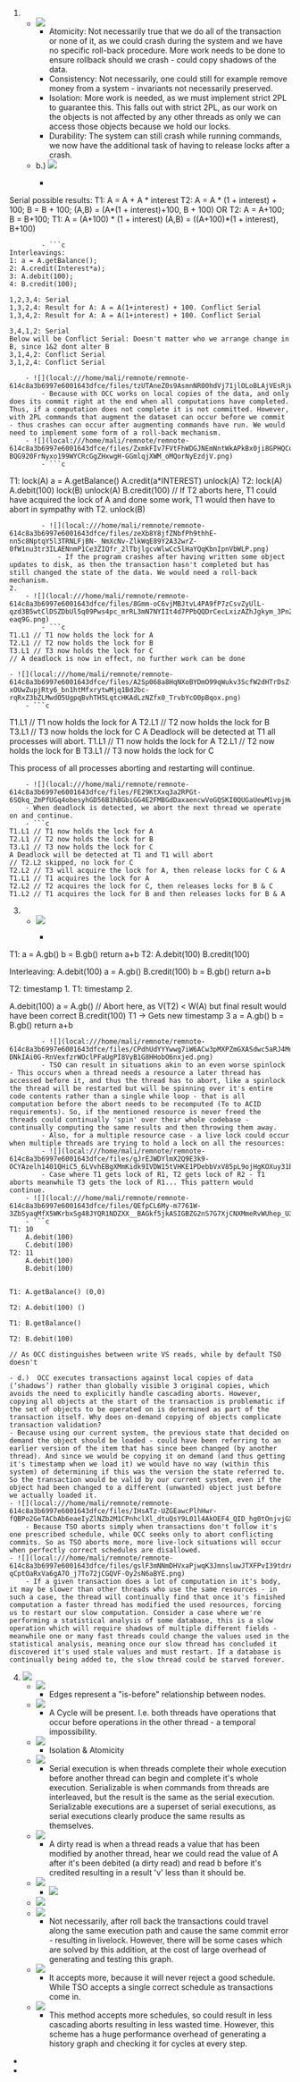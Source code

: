 1. 
    - ![](local:///home/mali/remnote/remnote-614c8a3b6997e6001643dfce/files/Swiev7gzpJr99rrNiwQ5TgxsXFzzJnb9TDsw3XEAIPEcszEutqMEGgth5IkZjGmHMjrbrsUpMTebpMmwY6gia6b6fzs4e40gkgUjNsAa24VjL1d4CfQ3xROkgAYKh1rb.png)  
        - Atomicity: Not necessarily true that we do all of the transaction or none of it, as we could crash during the system and we have no specific roll-back procedure. More work needs to be done to ensure rollback should we crash - could copy shadows of the data.
        - Consistency: Not necessarily, one could still for example remove money from a system - invariants not necessarily preserved.
        - Isolation: More work is needed, as we must implement strict 2PL to guarantee this. This falls out with strict 2PL, as our work on the objects is not affected by any other threads as only we can access those objects because we hold our locks.
        - Durability: The system can still crash while running commands, we now have the additional task of having to release locks after a crash. 
    - b.) ![](local:///home/mali/remnote/remnote-614c8a3b6997e6001643dfce/files/3www75KrC9L4l9rLhFcV3IN-01D-iZpqMqQg3uMdruRyWkCnPbJNPuERRhQogTsi0qvReyD3RoKQC_EPUjkAp8XfhCp67_aBwKbHr5S6_w5A3z7S0n1FF8nscRIkJgRr.png) 
        - ```c
Serial possible results: 
	T1: A = A + A * interest
	T2: A = A * (1 + interest) + 100; B = B + 100;
	(A,B) = (A*(1 + interest)+100, B + 100)
	OR
	T2: A = A+100; B = B+100;
	T1: A = (A+100) * (1 + interest)
	(A,B) = ((A+100)*(1 + interest), B+100)
``` 
        - ```c
Interleavings:
1: a = A.getBalance();
2: A.credit(Interest*a);
3: A.debit(100);
4: B.credit(100);

1,2,3,4: Serial
1,3,2,4: Result for A: A = A(1+interest) + 100. Conflict Serial
1,3,4,2: Result for A: A = A(1+interest) + 100. Conflict Serial

3,4,1,2: Serial
Below will be Conflict Serial: Doesn't matter who we arrange change in B, since 1&2 dont alter B
3,1,4,2: Conflict Serial
3,1,2,4: Conflict Serial
```
        - ![](local:///home/mali/remnote/remnote-614c8a3b6997e6001643dfce/files/tzUTAneZ0s9AsmnNR00hdVj71jlOLoBLAjVEsRjWBDQPY5L5USmZY5KjscqZIsDiqTD8jfVjRTYrvmwV1b8RUCJhAUkQTtrvbwM3XZjAplhqnONhEFVHbui1ZWRKevyf.png)
            - Because with OCC works on local copies of the data, and only does its commit right at the end when all computations have completed. Thus, if a computation does not complete it is not committed. However, with 2PL commands that augment the dataset can occur before we commit - thus crashes can occur after augmenting commands have run. We would need to implement some form of a roll-back mechanism.  
        - ![](local:///home/mali/remnote/remnote-614c8a3b6997e6001643dfce/files/ZxmkFIv7FVtFhWDGJNEmNntWkAPkBx0ji8GPHQCqzvHfPji44haQVbAwjVhOwWcShYuKjSG_iE6O-BQG920FrNyxo199WYCRcGgZHxwgH-GGmlqjXWM_oMQorNyEzdjV.png)
            - ```c
T1: 
	lock(A)
	a = A.getBalance()
	A.credit(a*INTEREST)
	unlock(A)
T2:
	lock(A)
	A.debit(100)
	lock(B)
	unlock(A)
	B.credit(100) // If T2 aborts here, T1 could have acquired the lock of A and done some work, T1 would then have to abort in sympathy with T2.
	unlock(B)
``` Strict 2PL would have avoided this problem because no work that could have caused an abort would occur while we're unlocking A & B - as we do our unlocks at the very end of the program. 
        - ![](local:///home/mali/remnote/remnote-614c8a3b6997e6001643dfce/files/zeXb8Y8jfZNbfPh9thhE-nn5c8NptqY5l3TRNLFjBN-_NmXcNv-ZlkWqE89Y2A32wrZ-0fW1nu3tr3ILAENnmP1Ce3ZIQfr_2lTbjlgcvWlwCc5lHaYQqKbnIpnVbWLP.png)  
            - If the program crashes after having written some object updates to disk, as then the transaction hasn't completed but has still changed the state of the data. We would need a roll-back mechanism.  
2. 
    - ![](local:///home/mali/remnote/remnote-614c8a3b6997e6001643dfce/files/8Gmm-oC6vjMBJtvL4PA9fP7zCsvZyUlL-qzd3B5wtClDSZDbUl5q09Pws4pc_mrRL3mN7NYIIt4d7PPbQQDrCecLxizAZhJgkym_3PnZWsJ3OqZv6xe6wz3Xm0-eaq9G.png)
        - ```c
T1.L1 // T1 now holds the lock for A
T2.L1 // T2 now holds the lock for B
T3.L1 // T3 now holds the lock for C
// A deadlock is now in effect, no further work can be done
```
    - ![](local:///home/mali/remnote/remnote-614c8a3b6997e6001643dfce/files/A2Sp068a8HqNXoBYDmO99qWukv3ScfW2dHTrDsZ-xOUwZupjRty6_bn1htMfxrytwMjq1Bd2bc-rqRxZ3bZLMwdO5UgpqBvhTH5LqtcHKAdLzNZfx0_TrvbYcO0pBqox.png)
        - ```c
T1.L1 // T1 now holds the lock for A
T2.L1 // T2 now holds the lock for B
T3.L1 // T3 now holds the lock for C
A Deadlock will be detected at T1 all processes will abort.
T1.L1 // T1 now holds the lock for A
T2.L1 // T2 now holds the lock for B
T3.L1 // T3 now holds the lock for C

This process of all processes aborting and restarting will continue.
```
    - ![](local:///home/mali/remnote/remnote-614c8a3b6997e6001643dfce/files/FE29KtXxq3a2RPGt-6SQkq_ZmPfUGq4obesyhGD56B1hBGbiGG4E2FMBGdDaxaencwVoGQSKI0QUGaUewM1vpjHwiFFLuMjJKYsDaiHF1uXhuXkMGjBmefVzFzv66yXG.png) 
    - When deadlock is detected, we abort the next thread we operate on and continue. 
    - ```c
T1.L1 // T1 now holds the lock for A
T2.L1 // T2 now holds the lock for B
T3.L1 // T3 now holds the lock for C
A Deadlock will be detected at T1 and T1 will abort
// T2.L2 skipped, no lock for C
T2.L2 // T3 will acquire the lock for A, then release locks for C & A
T1.L1 // T1 acquires the lock for A
T2.L2 // T2 acquires the lock for C, then releases locks for B & C
T1.L2 // T1 acquires the lock for B and then releases locks for B & A
```   
3. 
    - ![](local:///home/mali/remnote/remnote-614c8a3b6997e6001643dfce/files/vN_VbUS8amAxLCs-AOhqqxAur_W_tYyXlN2WybuBBo5j7uiEavHAl7gChERgXUax844uyMNik7Ls2WjWzgR_JehImsbRLJySqF3P5gUnieydjoYVyYrZJSH95wDSm42u.png)
        - ```c
T1:
	a = A.gb()
	b = B.gb()
	return a+b
T2:	
	A.debit(100)
	B.credit(100)

Interleaving:
A.debit(100)
a = A.gb()
B.credit(100)
b = B.gb()
return a+b

T2: timestamp 1. T1: timestamp 2.
 
A.debit(100)
a = A.gb() // Abort here, as V(T2) < W(A) but final result would have been correct
B.credit(100)
T1 -> Gets new timestamp 3
a = A.gb()
b = B.gb()
return a+b 
``` 
        - ![](local:///home/mali/remnote/remnote-614c8a3b6997e6001643dfce/files/CPdhUdYYYwwg7iW6ACw3pMXPZmGXASdwc5aRJ4MdLmnuDbdz7WN9ACNex7r5uCM1tbFiRDOHXE4JoVgyk-DNkIAi0G-RnVexfzrWOclPFaUgPI8VyB1G8HHobO6nxjed.png) 
        - TSO can result in situations akin to an even worse spinlock - This occurs when a thread needs a resource a later thread has accessed before it, and thus the thread has to abort, like a spinlock the thread will be restarted but will be spinning over it's entire code contents rather than a single while loop - that is all computation before the abort needs to be recomputed (To to ACID requirements). So, if the mentioned resource is never freed the threads could continually 'spin' over their whole codebase - continually computing the same results and then throwing them away. 
        - Also, for a multiple resource case - a live lock could occur when multiple threads are trying to hold a lock on all the resources:
        - ![](local:///home/mali/remnote/remnote-614c8a3b6997e6001643dfce/files/gJrEJWDYlmX2Q9E3k9-OCYAzelh1401QHiC5_6LVvhEBgXMmKidk9IVDW15tVHKE1PDebbVxV85pL9ojHgKOXuy31beFjQWPscTcmuqqTOPlGdfMEqvQFX_NTn6yAgno.png) 
        - Case where T1 gets lock of R1, T2 gets lock of R2 - T1 aborts meanwhile T3 gets the lock of R1... This pattern would continue.
    - ![](local:///home/mali/remnote/remnote-614c8a3b6997e6001643dfce/files/QEfpCL6My-m7761W-3ZbSyaqMfX5WKrbxSg48JYQR1NDZXX__BAGkf5jkASIGBZG2nS7G7XjCNXMmeRvWUhep_U31MN9Ox7KQZ_9L6paneWAQ4_U67n1fdftT672yiRQ.png)
    - ```c
T1: 10
	A.debit(100)
	C.debit(100)
T2: 11
	A.debit(100)
	B.debit(100)
	

T1: A.getBalance() (0,0) 

T2: A.debit(100) ()

T1: B.getBalance()

T2: B.debit(100)

// As OCC distinguishes between write VS reads, while by default TSO doesn't
``` 
    - d.)  OCC executes transactions against local copies of data (‘shadows’) rather than globally visible 3 original copies, which avoids the need to explicitly handle cascading aborts. However, copying all objects at the start of the transaction is problematic if the set of objects to be operated on is determined as part of the transaction itself. Why does on-demand copying of objects complicate transaction validation?  
    - Because using our current system, the previous state that decided on demand the object should be loaded - could have been referring to an earlier version of the item that has since been changed (by another thread). And since we would be copying it on demand (and thus getting it's timestamp when we load it) we would have no way (within this system) of determining if this was the version the state referred to. So the transaction would be valid by our current system, even if the object had been changed to a different (unwanted) object just before we actually loaded it.
    - ![](local:///home/mali/remnote/remnote-614c8a3b6997e6001643dfce/files/IHsATz-UZGEawcPlhHwr-fQBPo2GeTACbAb6eaeIyZlNZb2M1CPnhclXl_dtuQsY9L01l4AkOEF4_QID_hg0tOnjvjGX8jTB2cjuGwT0SbyXybhL1XMkkyK_ejpfoi_r.png)
        - Because TSO aborts simply when transactions don't follow it's one prescribed schedule, while OCC seeks only to abort conflicting commits. So as TSO aborts more, more live-lock situations will occur when perfectly correct schedules are disallowed.
    - ![](local:///home/mali/remnote/remnote-614c8a3b6997e6001643dfce/files/gslF3mNNmDHVxaPjwqK3JmnsluwJTXFPvI39tdrA2MQg_Sp8cZXQCJVJw3CUryCqRKZ5IWDZml6eoKi6e5KVvT1q-qCptOaRxVa6gA7O_j7To72jCGQVF-Oy2sN6aBYE.png)
        - If a given transaction does a lot of computation in it's body, it may be slower than other threads who use the same resources - in such a case, the thread will continually find that once it's finished computation a faster thread has modified the used resources, forcing us to restart our slow computation. Consider a case where we're performing a statistical analysis of some database, this is a slow operation which will require shadows of multiple different fields - meanwhile one or many fast threads could change the values used in the statistical analysis, meaning once our slow thread has concluded it discovered it's used stale values and must restart. If a database is continually being added to, the slow thread could be starved forever.
4. ![](local:///home/mali/remnote/remnote-614c8a3b6997e6001643dfce/files/tt68NLsWYZBlsWdYWq-ZfTPlVMtMZMMxIeiiadDE8gkDHP1rrUj30jF_zmobxPhdwmMZ9LYWpyJMFLTYJgpBUFZwBW8QFW9gfS3OShawlETDGMD_se7_T7r6TeG6hnW-.png) 
    - ![](local:///home/mali/remnote/remnote-614c8a3b6997e6001643dfce/files/Fh51IxHMCTYmMkjSu0vg7Zr9psKsZquDCBnOGirStWM76-uwrBGw3Moa17c4hOgwhMUMZOMA0CCOevAty9w_g7YMxf9LjNugU7xThtFkM3Vf8LCSTmKMMXnSbAjFqIcT.png) 
        - Edges represent a "is-before" relationship between nodes.
    - ![](local:///home/mali/remnote/remnote-614c8a3b6997e6001643dfce/files/h-UuK42dzShBvMy6BZKKVy9nxj85tKJTgxX6fY000655jnaru8NGXJEZ94y2Oc_HSs75GiIB41jfWQcIrJ8M1ViUwOgwAsPRq-8zxfYAbFm13xzd7ivT_XLIPrjuX9B3.png) 
        - A Cycle will be present. I.e. both threads have operations that occur before operations in the other thread - a temporal impossibility.
    - ![](local:///home/mali/remnote/remnote-614c8a3b6997e6001643dfce/files/k9dHfdy-m5Bm1Eh4nEabAx6LZQo4HfDy5d7XcTZc9ZLOc87gNUEhqyyianbsfSc-0y-QXgxdDKkJ2j7dYa0nlJaeQScECu4ifV3BcNMKri-JIlFhwagPLhzuvDerZvxQ.png) 
        - Isolation & Atomicity
    - ![](local:///home/mali/remnote/remnote-614c8a3b6997e6001643dfce/files/lsFX9NuhzszQ6riLY5SF10nNuNddizzb2_KRElUbL73415zKh3CQen490K6g0gEZ4CQiU_un_kVQ4SUV86nbwqyTn4fm5gdJLjSqnvUsIpnjC6DVt5nohO5ezn8spbCN.png) 
        - Serial execution is when threads complete their whole execution before another thread can begin and complete it's whole execution. Serializable is when commands from threads are interleaved, but the result is the same as the serial execution. Serializable executions are a superset of serial executions, as serial executions clearly produce the same results as themselves. 
    - ![](local:///home/mali/remnote/remnote-614c8a3b6997e6001643dfce/files/uXFO19F5I8DmY5Z7OaAZvp1OCZxkVIdYFBPvVU3CH7wsdY0yXABb27KDwQhcXAxFWV2jDo0GdQCURa77rgG7UBmwHX_dZ0c8pnZJL5izrJX03bYhPyPSZjJKqTDaqw3v.png)
        - A dirty read is when a thread reads a value that has been modified by another thread, hear we could read the value of A after it's been debited (a dirty read) and read b before it's credited resulting in a result 'v' less than it should be.
    - ![](local:///home/mali/remnote/remnote-614c8a3b6997e6001643dfce/files/qvlb9mw6AyME0cDsNXhKYb5hPJHHP8jZCC2YSiNwg5GH8MTA4oIHZkKCLgs7iQ96f0__8rfLHJIt3-RbJyDVpn7OgwFWnWGaM2Q2v11sn02SX-n2KRZcGzsCVF4CdFPm.png) 
        - ![](local:///home/mali/remnote/remnote-614c8a3b6997e6001643dfce/files/Ah4OrMb9r7ElHo9fqdvI3fits0ZlHtYDXNv5C0LxsOnCMi1PEYfKS1j7Gxrpqo-ls1s3qoHqq-PmZrtfhIMZ6mGrOGESeSMf_yJsOOJKTdqEBziY9QtbWTdsHpa_Dadc.png) 
    - ![](local:///home/mali/remnote/remnote-614c8a3b6997e6001643dfce/files/Dq_JxVQqJdUaj6lqnlApNCeWstzIj_u0XzVkiOIVwyfUlxb8htFtTObOn340pTU-tVbtaVwprsSKa6GnLTKzquscQgSw3MDMfWTdDLQY5ql5am_9kJNZvcZ8XAfxDS6D.png)
    - ![](local:///home/mali/remnote/remnote-614c8a3b6997e6001643dfce/files/7rCJGSabjZmRl1LewnIgITcgke_b5wYjbn4wOGZI5HDIY7q-QNd6xKWmFnHA_yo6l9c3MpUV-stiEmAP05LuKZyyNJv6K0tPCmly-W2RnHqnq5noQABzyfvk_lr2qOia.png)
        - Not necessarily, after roll back the transactions could travel along the same execution path and cause the same commit error - resulting in livelock. However, there will be some cases which are solved by this addition, at the cost of large overhead of generating and testing this graph.
    - ![](local:///home/mali/remnote/remnote-614c8a3b6997e6001643dfce/files/4KdOPCU5sQRPvkY0iFyRQMmkUlkcPEKxeLPdF1ldpMQ8VgM8VbJyiB3mSW_EUC4-b7hFhKs-EIeE1qpsdhuUYOW6H_Vvp-NE_8HZQhN_QyEdnDO-WFfeJGNuoCI_m9WJ.png)
        - It accepts more, because it will never reject a good schedule. While TSO accepts a single correct schedule as transactions come in.
    - ![](local:///home/mali/remnote/remnote-614c8a3b6997e6001643dfce/files/43Q_Ib1cOqV0P8xcRYdZMwJmJt1eP3PSh7ie0ZEadmfnt0Vw7ljIT6_I1Z5gf-uOtiOQ2C6u5Q4fk-Gg1ZeKTLjRxm6Yt4v3JnFy0jE7cqgbrX_V-5frhNiPZP7zgCs3.png)
        - This method accepts more schedules, so could result in less cascading aborts resulting in less wasted time. However, this scheme has a huge performance overhead of generating a history graph and checking it for cycles at every step.
- 
- 
